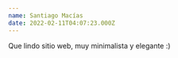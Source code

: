 ```yaml
---
name: Santiago Macías
date: 2022-02-11T04:07:23.000Z
---
```


Que lindo sitio web, muy minimalista y elegante :)